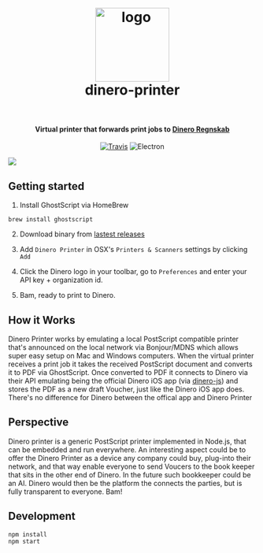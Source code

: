 <h1 align="center">
  <br>
    <img src="https://raw.githubusercontent.com/auchenberg/dinero-printer/master/.icons/icon.png" alt="logo" width="150">
  <br>
  dinero-printer
  <br>
  <br>
</h1>

<h4 align="center">Virtual printer that forwards print jobs to <a href="https://dinero.dk/">Dinero Regnskab</a></h4>

<p align="center">
  <a href="https://travis-ci.org/auchenberg/dinero-printer.svg?branch=master"><img src="https://travis-ci.org/auchenberg/dinero-printer.svg?branch=master" alt="Travis"></a>
  <img src="https://img.shields.io/badge/powered%20by-Electron-9feaf9.svg" alt="Electron">
</p>

![](.readme/demo.gif)

## Getting started

1. Install GhostScript via HomeBrew

```
brew install ghostscript
```

2. Download binary from [lastest releases](https://github.com/auchenberg/dinero-printer/releases)

3. Add `Dinero Printer` in OSX's `Printers & Scanners` settings by clicking `Add`

4. Click the Dinero logo in your toolbar, go to `Preferences` and enter your API key + organization id.

5. Bam, ready to print to Dinero.


## How it Works
Dinero Printer works by emulating a local PostScript compatible printer that's announced on the local network via Bonjour/MDNS which allows super easy setup on Mac and Windows computers. When the virtual printer receives a print job it takes the received PostScript document and converts it to PDF via GhostScript. Once converted to PDF it connects to Dinero via their API emulating being the official Dinero iOS app (via [dinero-js](https://github.com/auchenberg/dinero-js)) and stores the PDF as a new draft Voucher, just like the Dinero iOS app does. There's no difference for Dinero between the offical app and Dinero Printer

## Perspective
Dinero printer is a generic PostScript printer implemented in Node.js, that can be embedded and run everywhere. An interesting aspect could be to offer the Dinero Printer as a device any company could buy, plug-into their network, and that way enable everyone to send Voucers to the book keeper that sits in the other end of Dinero. In the future such bookkeeper could be an AI. Dinero would then be the platform the connects the parties, but is fully transparent to everyone. Bam!


## Development

```
npm install
npm start
```


